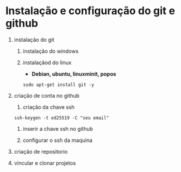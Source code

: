 # Instalação e configuração do git e github


1. instalação do git 
   1. instalação do windows 
      
   1. instalaçãod do linux
      - **Debian, ubuntu, linuxminit, popos**
      ```
      sudo apt-get install git -y
      ```
2. criação de conta no github
   1. criação da chave ssh
   ```
   ssh-keygen -t ed25519 -C "seu email"
   ```
   1. inserir a chave ssh no github
   
   1. configurar o ssh da maquina
3. criação de repositorio

4. vincular e clonar projetos
